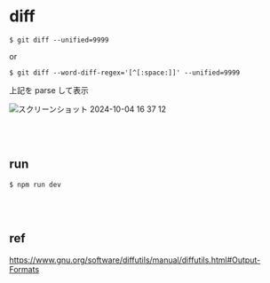 # diff

```
$ git diff --unified=9999
```

or

```
$ git diff --word-diff-regex='[^[:space:]]' --unified=9999
```

上記を parse して表示

![スクリーンショット 2024-10-04 16 37 12](https://github.com/user-attachments/assets/3a6f581f-0b7b-4760-8dbe-9d5167d3336a)

<br/><br/>

## run

```
$ npm run dev
```

<br/><br/>

## ref
https://www.gnu.org/software/diffutils/manual/diffutils.html#Output-Formats

